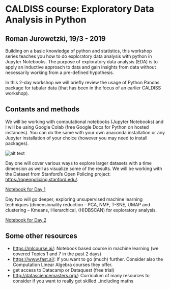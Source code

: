 # CALDISS course: Exploratory Data Analysis in Python 
## Roman Jurowetzki, 19/3 - 2019

Building on a basic knowledge of python and statistics, this workshop series teaches you how to do exploratory data analysis with python in Jupyter Notebooks. The purpose of exploratory data analysis (EDA) is to apply an inductive approach to data and gain insights from data without necessarily working from a pre-defined hypothesis.

In this 2-day workshop we will briefly review the usage of Python Pandas package for tabular data (that has been in the focus of an earlier CALDISS workshop).



## Contants and methods

We will be working with computational notebooks (Jupyter Notebooks) and I will be using Google Colab (free Google Docs for Python on hosted instances). You can do the same with your own anaconda installation or any Jupyter installation of your choice (however you may need to install packages).

![alt text](https://media.giphy.com/media/12bVDtXPOzYwda/giphy.gif)

Day one will cover various ways to explore larger datasets with a time dimension as well as visualize some of the results. We will be working with the Dataset from Stanford’s Open Policing project: https://openpolicing.stanford.edu/.

[Notebook for Day 1](https://nbviewer.jupyter.org/github/RJuro/CALDISS-EDA/blob/master/CALDISS_EDA1.ipynb)

Day two will go deeper, exploring unsupervised machine learning techniques (dimensionality reduction – PCA, NMF, T-SNE, UMAP and clustering – Kmeans, Hierarchical, (H)DBSCAN) for exploratory analysis.

[Notebook for Day 2](https://nbviewer.jupyter.org/github/RJuro/CALDISS-EDA/blob/master/CALDISS_EDA2.ipynb)

## Some other resources 
- https://mlcourse.ai/: Notebook based course in machine learning (we covered Topics 1 and 7 in the past 2 days)
- https://www.fast.ai/: If you want to go (much) further. Consider also the Computation Linear Algebra courses they offer.
- get access to Datacamp or Dataquest (free trial)
- http://datasciencemasters.org/: Curriculum of many resources to consider if you want to really get skilled...including maths
